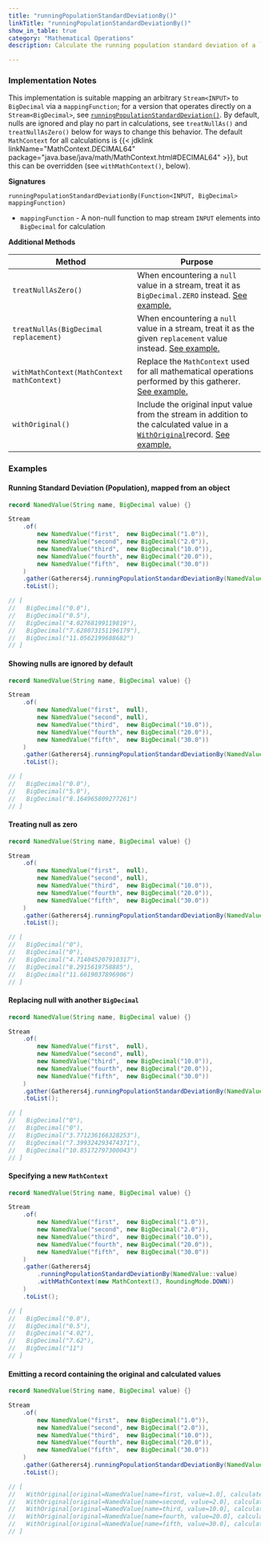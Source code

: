 ```yaml
---
title: "runningPopulationStandardDeviationBy()"
linkTitle: "runningPopulationStandardDeviationBy()"
show_in_table: true
category: "Mathematical Operations"
description: Calculate the running population standard deviation of a `BigDecimal` objects mapped from a `Stream<BigDecimal>` via a `mappingFunction`.

---
```


### Implementation Notes
This implementation is suitable mapping an arbitrary `Stream<INPUT>` to `BigDecimal` via a `mappingFunction`; for a version that operates directly on a `Stream<BigDecimal>`, see [`runningPopulationStandardDeviation()`](/gatherers4j/gatherers/mathematical/runningpopulationstandarddeviation/).
By default, nulls are ignored and play no part in calculations, see `treatNullAs()` and `treatNullAsZero()` below for ways to change this behavior. The default `MathContext`
for all calculations is {{< jdklink linkName="MathContext.DECIMAL64" package="java.base/java/math/MathContext.html#DECIMAL64" >}}, but this can be overridden (see `withMathContext()`, below).


**Signatures**

`runningPopulationStandardDeviationBy(Function<INPUT, BigDecimal> mappingFunction)`
* `mappingFunction` - A non-null function to map stream `INPUT` elements into `BigDecimal` for calculation

**Additional Methods**

| Method                                     | Purpose                                                                                                                                                                                                                                                                                                         |
|--------------------------------------------|-----------------------------------------------------------------------------------------------------------------------------------------------------------------------------------------------------------------------------------------------------------------------------------------------------------------|
| `treatNullAsZero()`                        | When encountering a `null` value in a stream, treat it as `BigDecimal.ZERO` instead. [See example.](#treating-null-as-zero)                                                                                                                                                                                     |
| `treatNullAs(BigDecimal replacement)`      | When encountering a `null` value in a stream, treat it as the given `replacement` value instead. [See example.](#replacing-null-with-another-bigdecimal)                                                                                                                                                        |
| `withMathContext(MathContext mathContext)` | Replace the `MathContext` used for all mathematical operations performed by this gatherer. [See example.](#specifying-a-new-mathcontext)                                                                                                                                                                        |
| `withOriginal()`                           | Include the original input value from the stream in addition to the calculated value in a [`WithOriginal`](https://github.com/tginsberg/gatherers4j/blob/main/src/main/java/com/ginsberg/gatherers4j/WithOriginal.java)record. [See example.](#emitting-a-record-containing-the-original-and-calculated-values) |

### Examples

#### Running Standard Deviation (Population), mapped from an object

```java
record NamedValue(String name, BigDecimal value) {}

Stream
    .of(
        new NamedValue("first",  new BigDecimal("1.0")),
        new NamedValue("second", new BigDecimal("2.0")),
        new NamedValue("third",  new BigDecimal("10.0")),
        new NamedValue("fourth", new BigDecimal("20.0")),
        new NamedValue("fifth",  new BigDecimal("30.0"))
    )
    .gather(Gatherers4j.runningPopulationStandardDeviationBy(NamedValue::value))
    .toList();

// [ 
//   BigDecimal("0.0"), 
//   BigDecimal("0.5"),
//   BigDecimal("4.02768199119819"), 
//   BigDecimal("7.628073151196179"),
//   BigDecimal("11.0562199688682") 
// ]
```

#### Showing nulls are ignored by default

```java
record NamedValue(String name, BigDecimal value) {}

Stream
    .of(
        new NamedValue("first",  null),
        new NamedValue("second", null),
        new NamedValue("third",  new BigDecimal("10.0")),
        new NamedValue("fourth", new BigDecimal("20.0")),
        new NamedValue("fifth",  new BigDecimal("30.0"))
    )
    .gather(Gatherers4j.runningPopulationStandardDeviationBy(NamedValue::value))
    .toList();

// [
//   BigDecimal("0.0"), 
//   BigDecimal("5.0"), 
//   BigDecimal("8.164965809277261") 
// ]
```

#### Treating null as zero

```java
record NamedValue(String name, BigDecimal value) {}

Stream
    .of(
        new NamedValue("first",  null),
        new NamedValue("second", null),
        new NamedValue("third",  new BigDecimal("10.0")),
        new NamedValue("fourth", new BigDecimal("20.0")),
        new NamedValue("fifth",  new BigDecimal("30.0"))
    )
    .gather(Gatherers4j.runningPopulationStandardDeviationBy(NamedValue::value).treatNullAsZero())
    .toList();

// [
//   BigDecimal("0"),
//   BigDecimal("0"),
//   BigDecimal("4.714045207910317"), 
//   BigDecimal("8.2915619758885"), 
//   BigDecimal("11.6619037896906") 
// ]
```

#### Replacing null with another `BigDecimal`


```java
record NamedValue(String name, BigDecimal value) {}

Stream
    .of(
        new NamedValue("first",  null),
        new NamedValue("second", null),
        new NamedValue("third",  new BigDecimal("10.0")),
        new NamedValue("fourth", new BigDecimal("20.0")),
        new NamedValue("fifth",  new BigDecimal("30.0"))
    )
    .gather(Gatherers4j.runningPopulationStandardDeviationBy(NamedValue::value).treatNullAs(BigDecimal.TWO))
    .toList();

// [
//   BigDecimal("0"),
//   BigDecimal("0"),
//   BigDecimal("3.771236166328253"), 
//   BigDecimal("7.399324293474371"), 
//   BigDecimal("10.85172797300043") 
// ]
```


#### Specifying a new `MathContext`


```java
record NamedValue(String name, BigDecimal value) {}

Stream
    .of(
        new NamedValue("first",  new BigDecimal("1.0")),
        new NamedValue("second", new BigDecimal("2.0")),
        new NamedValue("third",  new BigDecimal("10.0")),
        new NamedValue("fourth", new BigDecimal("20.0")),
        new NamedValue("fifth",  new BigDecimal("30.0"))
    )
    .gather(Gatherers4j
        .runningPopulationStandardDeviationBy(NamedValue::value)
        .withMathContext(new MathContext(3, RoundingMode.DOWN))
    )
    .toList();

// [ 
//   BigDecimal("0.0"), 
//   BigDecimal("0.5"),
//   BigDecimal("4.02"), 
//   BigDecimal("7.62"),
//   BigDecimal("11") 
// ]
```


#### Emitting a record containing the original and calculated values


```java
record NamedValue(String name, BigDecimal value) {}

Stream
    .of(
        new NamedValue("first",  new BigDecimal("1.0")),
        new NamedValue("second", new BigDecimal("2.0")),
        new NamedValue("third",  new BigDecimal("10.0")),
        new NamedValue("fourth", new BigDecimal("20.0")),
        new NamedValue("fifth",  new BigDecimal("30.0"))
    )
    .gather(Gatherers4j.runningPopulationStandardDeviationBy(NamedValue::value).withOriginal())
    .toList();

// [ 
//   WithOriginal[original=NamedValue[name=first, value=1.0], calculated=0.0]
//   WithOriginal[original=NamedValue[name=second, value=2.0], calculated=0.5]
//   WithOriginal[original=NamedValue[name=third, value=10.0], calculated=4.02768199119819]
//   WithOriginal[original=NamedValue[name=fourth, value=20.0], calculated=7.628073151196179]
//   WithOriginal[original=NamedValue[name=fifth, value=30.0], calculated=11.0562199688682]
// ]
```